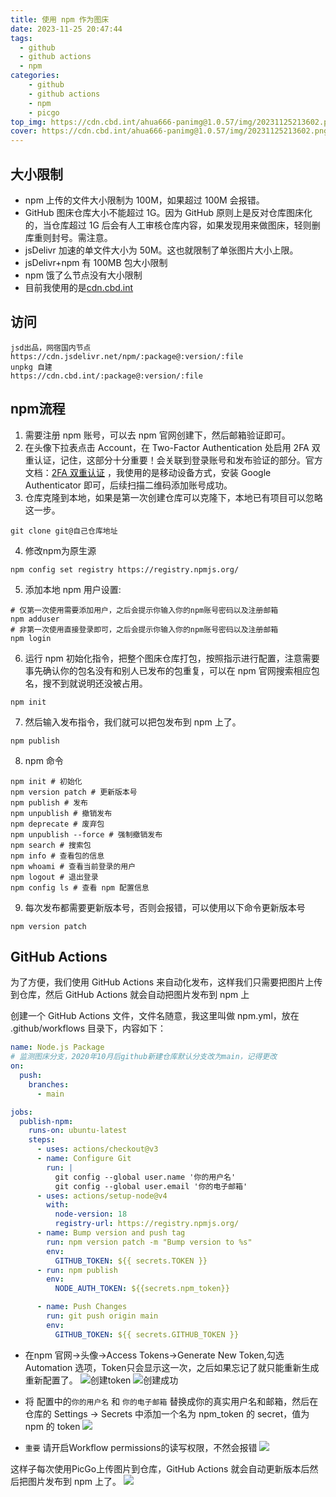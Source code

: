 ```yaml
---
title: 使用 npm 作为图床
date: 2023-11-25 20:47:44
tags:
  - github
  - github actions
  - npm
categories:
    - github
    - github actions
    - npm
    - picgo
top_img: https://cdn.cbd.int/ahua666-panimg@1.0.57/img/20231125213602.png
cover: https://cdn.cbd.int/ahua666-panimg@1.0.57/img/20231125213602.png
---
```


## 大小限制

* npm 上传的文件大小限制为 100M，如果超过 100M 会报错。
* GitHub 图床仓库大小不能超过 1G。因为 GitHub 原则上是反对仓库图床化的，当仓库超过 1G 后会有人工审核仓库内容，如果发现用来做图床，轻则删库重则封号。需注意。
* jsDelivr 加速的单文件大小为 50M。这也就限制了单张图片大小上限。
* jsDelivr+npm 有 100MB 包大小限制
* npm 饿了么节点没有大小限制
* 目前我使用的是[cdn.cbd.int](https://cdn.cbd.int)

## 访问

```
jsd出品，网宿国内节点
https://cdn.jsdelivr.net/npm/:package@:version/:file
unpkg 自建
https://cdn.cbd.int/:package@:version/:file
```

## npm流程

1. 需要注册 npm 账号，可以去 npm 官网创建下，然后邮箱验证即可。
2. 在头像下拉表点击 Account，在 Two-Factor Authentication 处启用 2FA
   双重认证，记住，这部分十分重要！会关联到登录账号和发布验证的部分。官方文档：[2FA 双重认证](https://docs.npmjs.com/configuring-two-factor-authentication)
   ，我使用的是移动设备方式，安装 Google Authenticator 即可，后续扫描二维码添加账号成功。
3. 仓库克隆到本地，如果是第一次创建仓库可以克隆下，本地已有项目可以忽略这一步。

```shell
git clone git@自己仓库地址
```

4. 修改npm为原生源

```shell
npm config set registry https://registry.npmjs.org/
```

5. 添加本地 npm 用户设置:

```shell
# 仅第一次使用需要添加用户，之后会提示你输入你的npm账号密码以及注册邮箱
npm adduser
# 非第一次使用直接登录即可，之后会提示你输入你的npm账号密码以及注册邮箱
npm login
```

6. 运行 npm 初始化指令，把整个图床仓库打包，按照指示进行配置，注意需要事先确认你的包名没有和别人已发布的包重复，可以在 npm
   官网搜索相应包名，搜不到就说明还没被占用。

```shell
npm init
```

7. 然后输入发布指令，我们就可以把包发布到 npm 上了。

```shell
npm publish
```

8. npm 命令

```shell
npm init # 初始化
npm version patch # 更新版本号
npm publish # 发布
npm unpublish # 撤销发布
npm deprecate # 废弃包
npm unpublish --force # 强制撤销发布
npm search # 搜索包
npm info # 查看包的信息
npm whoami # 查看当前登录的用户
npm logout # 退出登录
npm config ls # 查看 npm 配置信息
```

9. 每次发布都需要更新版本号，否则会报错，可以使用以下命令更新版本号

```shell
npm version patch
```

## GitHub Actions

为了方便，我们使用 GitHub Actions 来自动化发布，这样我们只需要把图片上传到仓库，然后 GitHub Actions 就会自动把图片发布到
npm 上

创建一个 GitHub Actions 文件，文件名随意，我这里叫做 npm.yml，放在 .github/workflows 目录下，内容如下：

```yaml
name: Node.js Package
# 监测图床分支，2020年10月后github新建仓库默认分支改为main，记得更改
on:
  push:
    branches:
      - main

jobs:
  publish-npm:
    runs-on: ubuntu-latest
    steps:
      - uses: actions/checkout@v3
      - name: Configure Git
        run: |
          git config --global user.name '你的用户名'
          git config --global user.email '你的电子邮箱'
      - uses: actions/setup-node@v4
        with:
          node-version: 18
          registry-url: https://registry.npmjs.org/
      - name: Bump version and push tag
        run: npm version patch -m "Bump version to %s"
        env:
          GITHUB_TOKEN: ${{ secrets.TOKEN }}
      - run: npm publish
        env:
          NODE_AUTH_TOKEN: ${{secrets.npm_token}}

      - name: Push Changes
        run: git push origin main
        env:
          GITHUB_TOKEN: ${{ secrets.GITHUB_TOKEN }}

```

* 在npm 官网->头像->Access Tokens->Generate New Token,勾选 Automation 选项，Token只会显示这一次，之后如果忘记了就只能重新生成重新配置了。
  ![](https://cdn.cbd.int/ahua666-panimg@1.0.57/img/20231125211417.png "创建token")
  ![](https://cdn.cbd.int/ahua666-panimg@1.0.57/img/20231125211236.png "创建成功")
* 将 配置中的`你的用户名` 和 `你的电子邮箱` 替换成你的真实用户名和邮箱，然后在仓库的 Settings -> Secrets 中添加一个名为
  npm_token 的 secret，值为 npm 的 token
  ![](https://cdn.cbd.int/ahua666-panimg@1.0.57/img/20231125211820.png)

* `重要` 请开启Workflow permissions的读写权限，不然会报错
  ![](https://cdn.cbd.int/ahua666-panimg@1.0.57/img/20231125212340.png)

这样子每次使用PicGo上传图片到仓库，GitHub Actions 就会自动更新版本后然后把图片发布到 npm 上了。
![](https://cdn.cbd.int/ahua666-panimg@1.0.57/img/20231125212507.png)
